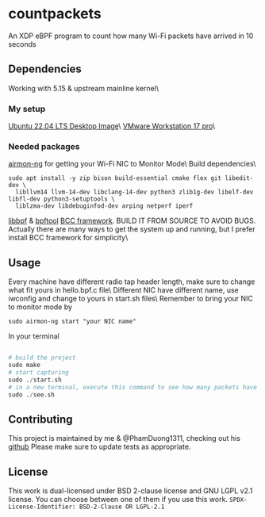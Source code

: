 # countpackets
An XDP eBPF program to count how many Wi-Fi packets have arrived in 10 seconds
## Dependencies
Working with 5.15 & upstream mainline kernel\\
### My setup
[Ubuntu 22.04 LTS Desktop Image](https://releases.ubuntu.com/jammy/)\\
[VMware Workstation 17 pro](https://blogs.vmware.com/workstation/2024/05/vmware-workstation-pro-now-available-free-for-personal-use.html)\\
### Needed packages
[airmon-ng](https://github.com/aircrack-ng/aircrack-ng) for getting your Wi-Fi NIC to Monitor Mode\\
Build dependencies\\
```
sudo apt install -y zip bison build-essential cmake flex git libedit-dev \
  libllvm14 llvm-14-dev libclang-14-dev python3 zlib1g-dev libelf-dev libfl-dev python3-setuptools \
  liblzma-dev libdebuginfod-dev arping netperf iperf
```
[libbpf](https://github.com/libbpf/libbpf) & [bpftool](https://github.com/libbpf/bpftool)
[BCC framework](https://github.com/iovisor/bcc/blob/master/INSTALL.md). BUILD IT FROM SOURCE TO AVOID BUGS. Actually there are many ways to get the system up and running, but I prefer install BCC framework for simplicity\\

## Usage
Every machine have different radio tap header length, make sure to change what fit yours in hello.bpf.c file\\
Different NIC have different name, use iwconfig and change to yours in start.sh files\\
Remember to bring your NIC to monitor mode by
```
sudo airmon-ng start "your NIC name"
```
In your terminal
```python

# build the project
sudo make
# start capturing
sudo ./start.sh
# in a new terminal, execute this command to see how many packets have arrived
sudo ./see.sh
```
## Contributing
This project is maintained by me & @PhamDuong1311, checking out his [github](https://github.com/PhamDuong1311)
Please make sure to update tests as appropriate.

## License
This work is dual-licensed under BSD 2-clause license and GNU LGPL v2.1 license.
You can choose between one of them if you use this work.
`SPDX-License-Identifier: BSD-2-Clause OR LGPL-2.1`
